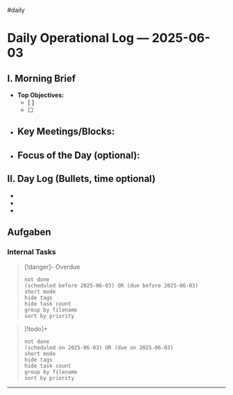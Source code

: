 #daily
# Daily Operational Log — 2025-06-03

## I. Morning Brief

- **Top Objectives:**
  - [ ]
  - [ ]
- **Key Meetings/Blocks:**
  -
- **Focus of the Day (optional):**
  -

## II. Day Log (Bullets, time optional)

-
-
-

## Aufgaben

### Internal Tasks

> [!danger]- Overdue
>```tasks
>not done
>(scheduled before 2025-06-03) OR (due before 2025-06-03)
>short mode
>hide tags
>hide task count
>group by filename
>sort by priority
>```

> [!todo]+
>```tasks
>not done
>(scheduled on 2025-06-03) OR (due on 2025-06-03)
>short mode
>hide tags
>hide task count
>group by filename
>sort by priority
>```

---
